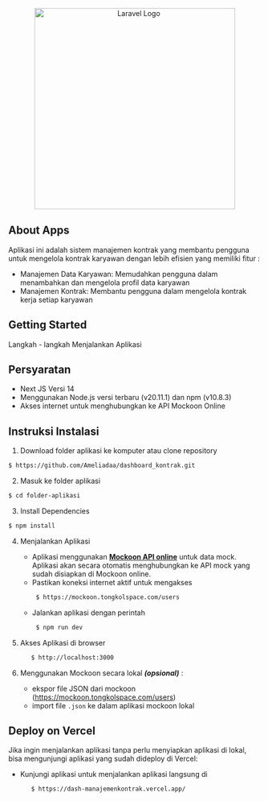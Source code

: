 <p align="center"><a href="https://nextjs.org/" target="_blank"><img src="https://images.prismic.io/turing/652ec31afbd9a45bcec81965_Top_Features_in_Next_js_13_7f9a32190f.webp?auto=format,compress" width="400" alt="Laravel Logo"></a></p>

## About Apps

Aplikasi ini adalah sistem manajemen kontrak yang membantu pengguna untuk mengelola kontrak karyawan dengan lebih efisien yang memiliki fitur : 

- Manajemen Data Karyawan: Memudahkan pengguna dalam menambahkan dan mengelola profil data karyawan
- Manajemen Kontrak: Membantu pengguna dalam mengelola kontrak kerja setiap karyawan

## Getting Started
Langkah - langkah Menjalankan Aplikasi

## Persyaratan

- Next JS Versi 14
- Menggunakan Node.js versi terbaru (v20.11.1) dan npm (v10.8.3)
- Akses internet untuk menghubungkan ke API Mockoon Online

## Instruksi Instalasi
1. Download folder aplikasi ke komputer atau clone repository
```bash
$ https://github.com/Ameliadaa/dashboard_kontrak.git 
```

2. Masuk ke folder aplikasi
```bash
$ cd folder-aplikasi
```

3. Install Dependencies
```bash
$ npm install
```

4. Menjalankan Aplikasi
   - Aplikasi menggunakan [**Mockoon API online**](https://mockoon.tongkolspace.com/users) untuk data mock. Aplikasi akan secara otomatis menghubungkan ke API mock yang sudah disiapkan di Mockoon online.
   - Pastikan koneksi internet  aktif untuk mengakses
     ```bash
      $ https://mockoon.tongkolspace.com/users
     ```
   - Jalankan aplikasi dengan perintah
     ```bash
      $ npm run dev
     ```
5. Akses Aplikasi di browser
   ```bash
      $ http://localhost:3000
   ```

6. Menggunakan Mockoon secara lokal <b><i>(opsional)</i></b> :
   - ekspor file JSON dari mockoon (https://mockoon.tongkolspace.com/users)
   - import file `.json` ke dalam aplikasi mockoon lokal 
    
## Deploy on Vercel
Jika ingin menjalankan aplikasi tanpa perlu menyiapkan aplikasi di lokal, bisa mengunjungi aplikasi yang sudah dideploy di Vercel:

- Kunjungi aplikasi untuk menjalankan aplikasi langsung di
   ```bash
      $ https://dash-manajemenkontrak.vercel.app/ 
   ```






